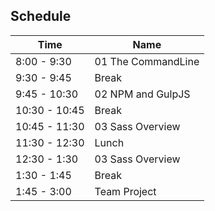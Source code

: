 ## Schedule

| Time          | Name               |
| ------------- | ------------------ |
| 8:00 - 9:30   | 01 The CommandLine |
| 9:30 - 9:45   | Break              |
| 9:45 - 10:30  | 02 NPM and GulpJS  |
| 10:30 - 10:45 | Break              |
| 10:45 - 11:30 | 03 Sass Overview   |
| 11:30 - 12:30 | Lunch              |
| 12:30 - 1:30  | 03 Sass Overview   |
| 1:30 - 1:45   | Break              |
| 1:45 - 3:00   | Team Project       |
